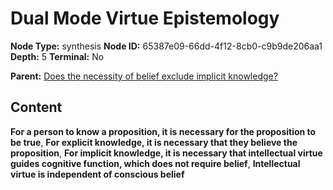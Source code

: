 # Dual Mode Virtue Epistemology

**Node Type:** synthesis
**Node ID:** 65387e09-66dd-4f12-8cb0-c9b9de206aa1
**Depth:** 5
**Terminal:** No

**Parent:** [Does the necessity of belief exclude implicit knowledge?](does-the-necessity-of-belief-exclude-implicit-knowledge-antithesis-9f91e071-43f8-473e-b404-bb7a544d34ed.md)

## Content

**For a person to know a proposition, it is necessary for the proposition to be true**, **For explicit knowledge, it is necessary that they believe the proposition**, **For implicit knowledge, it is necessary that intellectual virtue guides cognitive function, which does not require belief**, **Intellectual virtue is independent of conscious belief**
